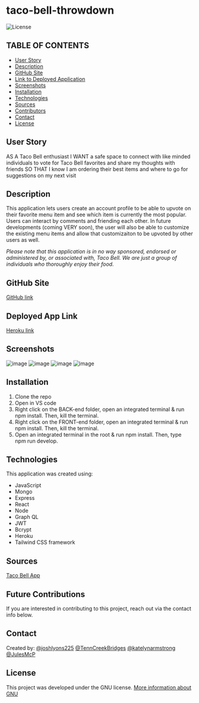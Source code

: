 # taco-bell-throwdown
![License](https://img.shields.io/badge/License-GNU-brightgreen)

## TABLE OF CONTENTS
* [User Story](#USERSTORY)
* [Description](#DESCRIPTION)
* [GitHub Site](#GITHUB)
* [Link to Deployed Application](#LINK)
* [Screenshots](#SCREENSHOTS)
* [Installation](#INSTALLATION)
* [Technologies](#TECHNOLOGIES)
* [Sources](#SOURCES)
* [Contributors](#CONTRIBUTORS)
* [Contact](#CONTACT)
* [License](#LICENSE)


## User Story
AS A Taco Bell enthusiast
I WANT a safe space to connect with like minded individuals to vote for Taco Bell favorites and share my thoughts with friends
SO THAT I know I am ordering their best items and where to go for suggestions on my next visit

## Description
This application lets users create an account profile to be able to upvote on their favorite menu item and see which item is currently the most popular. Users can interact by comments and friending each other. In future developments (coming VERY soon), the user will also be able to customize the existing menu items and allow that customizaiton to be upvoted by other users as well. 

*Please note that this application is in no way sponsored, endorsed or administered by, or associated with, Taco Bell. We are just a group of individuals who thoroughly enjoy their food.*

## GitHub Site
[GitHub link](https://github.com/joshlyons225/taco-bell-throwdown)

## Deployed App Link
[Heroku link](https://taco-bell-throwdown.herokuapp.com/)

## Screenshots
![image](https://user-images.githubusercontent.com/95149604/170357867-8630cd12-cae6-44cd-b62d-d282f132df13.png)
![image](https://user-images.githubusercontent.com/95149604/170357948-45b1f1be-209b-476b-a617-b559edaed6aa.png)
![image](https://user-images.githubusercontent.com/95149604/170358097-2092dcf3-5460-4b8a-a9f4-7f5eaf475c39.png)
![image](https://user-images.githubusercontent.com/95149604/170358424-9887d5e3-cfd7-4dd9-9aae-1a3be7261c14.png)

## Installation
1) Clone the repo  
2) Open in VS code
3) Right click on the BACK-end folder, open an integrated terminal & run npm install. Then, kill the terminal.
4) Right click on the FRONT-end folder, open an integrated terminal & run npm install. Then, kill the terminal.
5) Open an integrated terminal in the root & run npm install. Then, type npm run develop. 

## Technologies
This application was created using:  
* JavaScript  
* Mongo  
* Express  
* React  
* Node  
* Graph QL  
* JWT
* Bcrypt
* Heroku  
* Tailwind CSS framework  

## Sources
[Taco Bell App](https://www.tacobell.com/mobile-app)

## Future Contributions
If you are interested in contributing to this project, reach out via the contact info below.

## Contact
Created by:
 [@joshlyons225](https://github.com/joshlyons225) 
 [@TennCreekBridges](https://github.com/TennCreekBridges/)
 [@katelynarmstrong](https://github.com/katelynarmstrong)
 [@JulesMcP](https://github.com/JulesMcP)

## License
This project was developed under the GNU license.
[More information about GNU](https://opensource.org/licenses/GNU)
